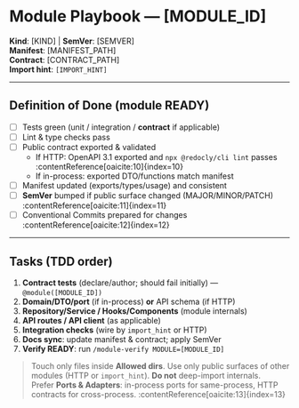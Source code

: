 # Module Playbook — [MODULE_ID]

**Kind**: [KIND] | **SemVer**: [SEMVER]  
**Manifest**: [MANIFEST_PATH]  
**Contract**: [CONTRACT_PATH]  
**Import hint**: `[IMPORT_HINT]`

---

## Definition of Done (module READY)
- [ ] Tests green (unit / integration / **contract** if applicable)
- [ ] Lint & type checks pass
- [ ] Public contract exported & validated
  - If HTTP: OpenAPI 3.1 exported and `npx @redocly/cli lint` passes  :contentReference[oaicite:10]{index=10}
  - If in-process: exported DTO/functions match manifest
- [ ] Manifest updated (exports/types/usage) and consistent
- [ ] **SemVer** bumped if public surface changed (MAJOR/MINOR/PATCH)  :contentReference[oaicite:11]{index=11}
- [ ] Conventional Commits prepared for changes  :contentReference[oaicite:12]{index=12}

---

## Tasks (TDD order)
1) **Contract tests** (declare/author; should fail initially) — `@module([MODULE_ID])`
2) **Domain/DTO/port** (if in-process) **or** API schema (if HTTP)
3) **Repository/Service / Hooks/Components** (module internals)
4) **API routes / API client** (as applicable)
5) **Integration checks** (wire by `import_hint` or HTTP)
6) **Docs sync**: update manifest & contract; apply SemVer
7) **Verify READY**: run `/module-verify MODULE=[MODULE_ID]`

> Touch only files inside **Allowed dirs**. Use only public surfaces of other modules (HTTP or `import_hint`). **Do not** deep-import internals.  
> Prefer **Ports & Adapters**: in-process ports for same-process, HTTP contracts for cross-process. :contentReference[oaicite:13]{index=13}
